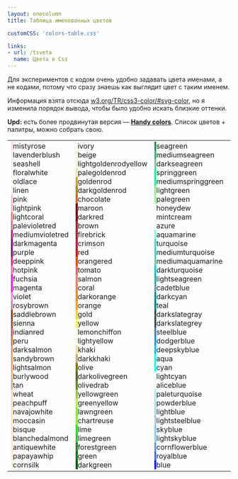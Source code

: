 ```yaml
---
layout: onecolumn
title: Таблица именованных цветов

customCSS: 'colors-table.css'

links:
- url: /tsveta
  name: Цвета в Css
---
```


Для экспериментов с кодом очень удобно задавать цвета именами, а не кодами, потому что сразу знаешь как выглядит цвет с таким именем.

Информация взята отсюда <a href="http://www.w3.org/TR/css3-color/#svg-color">w3.org/TR/css3-color/#svg-color</a>, но я изменила порядок вывода, чтобы было удобно искать близкие оттенки.

**Upd:** есть более продвинутая версия — <b><a href="https://yoksel.github.io/handy-colors/">Handy colors</a></b>. Список цветов + палитры, можно собрать свою.

<table class="colors-table"><tbody><tr><td><div class="colors-table__item"><span class="colors-table__view" style="background: mistyrose;">&nbsp;</span><span class="colors-table__name">mistyrose</span></div><div class="colors-table__item"><span class="colors-table__view" style="background: lavenderblush;">&nbsp;</span><span class="colors-table__name">lavenderblush</span></div><div class="colors-table__item"><span class="colors-table__view" style="background: seashell;">&nbsp;</span><span class="colors-table__name">seashell</span></div><div class="colors-table__item"><span class="colors-table__view" style="background: floralwhite;">&nbsp;</span><span class="colors-table__name">floralwhite</span></div><div class="colors-table__item"><span class="colors-table__view" style="background: oldlace;">&nbsp;</span><span class="colors-table__name">oldlace</span></div><div class="colors-table__item"><span class="colors-table__view" style="background: linen;">&nbsp;</span><span class="colors-table__name">linen</span></div><div class="colors-table__item"><span class="colors-table__view" style="background: pink;">&nbsp;</span><span class="colors-table__name">pink</span></div><div class="colors-table__item"><span class="colors-table__view" style="background: lightpink;">&nbsp;</span><span class="colors-table__name">lightpink</span></div><div class="colors-table__item"><span class="colors-table__view" style="background: lightcoral;">&nbsp;</span><span class="colors-table__name">lightcoral</span></div><div class="colors-table__item"><span class="colors-table__view" style="background: palevioletred;">&nbsp;</span><span class="colors-table__name">palevioletred</span></div><div class="colors-table__item"><span class="colors-table__view" style="background: mediumvioletred;">&nbsp;</span><span class="colors-table__name">mediumvioletred</span></div><div class="colors-table__item"><span class="colors-table__view" style="background: darkmagenta;">&nbsp;</span><span class="colors-table__name">darkmagenta</span></div><div class="colors-table__item"><span class="colors-table__view" style="background: purple;">&nbsp;</span><span class="colors-table__name">purple</span></div><div class="colors-table__item"><span class="colors-table__view" style="background: deeppink;">&nbsp;</span><span class="colors-table__name">deeppink</span></div><div class="colors-table__item"><span class="colors-table__view" style="background: hotpink;">&nbsp;</span><span class="colors-table__name">hotpink</span></div><div class="colors-table__item"><span class="colors-table__view" style="background: fuchsia;">&nbsp;</span><span class="colors-table__name">fuchsia</span></div><div class="colors-table__item"><span class="colors-table__view" style="background: magenta;">&nbsp;</span><span class="colors-table__name">magenta</span></div><div class="colors-table__item"><span class="colors-table__view" style="background: violet;">&nbsp;</span><span class="colors-table__name">violet</span></div><div class="colors-table__item"><span class="colors-table__view" style="background: rosybrown;">&nbsp;</span><span class="colors-table__name">rosybrown</span></div><div class="colors-table__item"><span class="colors-table__view" style="background: saddlebrown;">&nbsp;</span><span class="colors-table__name">saddlebrown</span></div><div class="colors-table__item"><span class="colors-table__view" style="background: sienna;">&nbsp;</span><span class="colors-table__name">sienna</span></div><div class="colors-table__item"><span class="colors-table__view" style="background: indianred;">&nbsp;</span><span class="colors-table__name">indianred</span></div><div class="colors-table__item"><span class="colors-table__view" style="background: peru;">&nbsp;</span><span class="colors-table__name">peru</span></div><div class="colors-table__item"><span class="colors-table__view" style="background: darksalmon;">&nbsp;</span><span class="colors-table__name">darksalmon</span></div><div class="colors-table__item"><span class="colors-table__view" style="background: sandybrown;">&nbsp;</span><span class="colors-table__name">sandybrown</span></div><div class="colors-table__item"><span class="colors-table__view" style="background: lightsalmon;">&nbsp;</span><span class="colors-table__name">lightsalmon</span></div><div class="colors-table__item"><span class="colors-table__view" style="background: burlywood;">&nbsp;</span><span class="colors-table__name">burlywood</span></div><div class="colors-table__item"><span class="colors-table__view" style="background: tan;">&nbsp;</span><span class="colors-table__name">tan</span></div><div class="colors-table__item"><span class="colors-table__view" style="background: wheat;">&nbsp;</span><span class="colors-table__name">wheat</span></div><div class="colors-table__item"><span class="colors-table__view" style="background: peachpuff;">&nbsp;</span><span class="colors-table__name">peachpuff</span></div><div class="colors-table__item"><span class="colors-table__view" style="background: navajowhite;">&nbsp;</span><span class="colors-table__name">navajowhite</span></div><div class="colors-table__item"><span class="colors-table__view" style="background: moccasin;">&nbsp;</span><span class="colors-table__name">moccasin</span></div><div class="colors-table__item"><span class="colors-table__view" style="background: bisque;">&nbsp;</span><span class="colors-table__name">bisque</span></div><div class="colors-table__item"><span class="colors-table__view" style="background: blanchedalmond;">&nbsp;</span><span class="colors-table__name">blanchedalmond</span></div><div class="colors-table__item"><span class="colors-table__view" style="background: antiquewhite;">&nbsp;</span><span class="colors-table__name">antiquewhite</span></div><div class="colors-table__item"><span class="colors-table__view" style="background: papayawhip;">&nbsp;</span><span class="colors-table__name">papayawhip</span></div><div class="colors-table__item"><span class="colors-table__view" style="background: cornsilk;">&nbsp;</span><span class="colors-table__name">cornsilk</span></div></td><td><div class="colors-table__item"><span class="colors-table__view" style="background: ivory;">&nbsp;</span><span class="colors-table__name">ivory</span></div><div class="colors-table__item"><span class="colors-table__view" style="background: beige;">&nbsp;</span><span class="colors-table__name">beige</span></div><div class="colors-table__item"><span class="colors-table__view" style="background: lightgoldenrodyellow;">&nbsp;</span><span class="colors-table__name">lightgoldenrodyellow</span></div><div class="colors-table__item"><span class="colors-table__view" style="background: palegoldenrod;">&nbsp;</span><span class="colors-table__name">palegoldenrod</span></div><div class="colors-table__item"><span class="colors-table__view" style="background: goldenrod;">&nbsp;</span><span class="colors-table__name">goldenrod</span></div><div class="colors-table__item"><span class="colors-table__view" style="background: darkgoldenrod;">&nbsp;</span><span class="colors-table__name">darkgoldenrod</span></div><div class="colors-table__item"><span class="colors-table__view" style="background: chocolate;">&nbsp;</span><span class="colors-table__name">chocolate</span></div><div class="colors-table__item"><span class="colors-table__view" style="background: maroon;">&nbsp;</span><span class="colors-table__name">maroon</span></div><div class="colors-table__item"><span class="colors-table__view" style="background: darkred;">&nbsp;</span><span class="colors-table__name">darkred</span></div><div class="colors-table__item"><span class="colors-table__view" style="background: brown;">&nbsp;</span><span class="colors-table__name">brown</span></div><div class="colors-table__item"><span class="colors-table__view" style="background: firebrick;">&nbsp;</span><span class="colors-table__name">firebrick</span></div><div class="colors-table__item"><span class="colors-table__view" style="background: crimson;">&nbsp;</span><span class="colors-table__name">crimson</span></div><div class="colors-table__item"><span class="colors-table__view" style="background: red;">&nbsp;</span><span class="colors-table__name">red</span></div><div class="colors-table__item"><span class="colors-table__view" style="background: orangered;">&nbsp;</span><span class="colors-table__name">orangered</span></div><div class="colors-table__item"><span class="colors-table__view" style="background: tomato;">&nbsp;</span><span class="colors-table__name">tomato</span></div><div class="colors-table__item"><span class="colors-table__view" style="background: salmon;">&nbsp;</span><span class="colors-table__name">salmon</span></div><div class="colors-table__item"><span class="colors-table__view" style="background: coral;">&nbsp;</span><span class="colors-table__name">coral</span></div><div class="colors-table__item"><span class="colors-table__view" style="background: darkorange;">&nbsp;</span><span class="colors-table__name">darkorange</span></div><div class="colors-table__item"><span class="colors-table__view" style="background: orange;">&nbsp;</span><span class="colors-table__name">orange</span></div><div class="colors-table__item"><span class="colors-table__view" style="background: gold;">&nbsp;</span><span class="colors-table__name">gold</span></div><div class="colors-table__item"><span class="colors-table__view" style="background: yellow;">&nbsp;</span><span class="colors-table__name">yellow</span></div><div class="colors-table__item"><span class="colors-table__view" style="background: lemonchiffon;">&nbsp;</span><span class="colors-table__name">lemonchiffon</span></div><div class="colors-table__item"><span class="colors-table__view" style="background: lightyellow;">&nbsp;</span><span class="colors-table__name">lightyellow</span></div><div class="colors-table__item"><span class="colors-table__view" style="background: khaki;">&nbsp;</span><span class="colors-table__name">khaki</span></div><div class="colors-table__item"><span class="colors-table__view" style="background: darkkhaki;">&nbsp;</span><span class="colors-table__name">darkkhaki</span></div><div class="colors-table__item"><span class="colors-table__view" style="background: olive;">&nbsp;</span><span class="colors-table__name">olive</span></div><div class="colors-table__item"><span class="colors-table__view" style="background: darkolivegreen;">&nbsp;</span><span class="colors-table__name">darkolivegreen</span></div><div class="colors-table__item"><span class="colors-table__view" style="background: olivedrab;">&nbsp;</span><span class="colors-table__name">olivedrab</span></div><div class="colors-table__item"><span class="colors-table__view" style="background: yellowgreen;">&nbsp;</span><span class="colors-table__name">yellowgreen</span></div><div class="colors-table__item"><span class="colors-table__view" style="background: greenyellow;">&nbsp;</span><span class="colors-table__name">greenyellow</span></div><div class="colors-table__item"><span class="colors-table__view" style="background: lawngreen;">&nbsp;</span><span class="colors-table__name">lawngreen</span></div><div class="colors-table__item"><span class="colors-table__view" style="background: chartreuse;">&nbsp;</span><span class="colors-table__name">chartreuse</span></div><div class="colors-table__item"><span class="colors-table__view" style="background: lime;">&nbsp;</span><span class="colors-table__name">lime</span></div><div class="colors-table__item"><span class="colors-table__view" style="background: limegreen;">&nbsp;</span><span class="colors-table__name">limegreen</span></div><div class="colors-table__item"><span class="colors-table__view" style="background: forestgreen;">&nbsp;</span><span class="colors-table__name">forestgreen</span></div><div class="colors-table__item"><span class="colors-table__view" style="background: green;">&nbsp;</span><span class="colors-table__name">green</span></div><div class="colors-table__item"><span class="colors-table__view" style="background: darkgreen;">&nbsp;</span><span class="colors-table__name">darkgreen</span></div></td><td><div class="colors-table__item"><span class="colors-table__view" style="background: seagreen;">&nbsp;</span><span class="colors-table__name">seagreen</span></div><div class="colors-table__item"><span class="colors-table__view" style="background: mediumseagreen;">&nbsp;</span><span class="colors-table__name">mediumseagreen</span></div><div class="colors-table__item"><span class="colors-table__view" style="background: darkseagreen;">&nbsp;</span><span class="colors-table__name">darkseagreen</span></div><div class="colors-table__item"><span class="colors-table__view" style="background: springgreen;">&nbsp;</span><span class="colors-table__name">springgreen</span></div><div class="colors-table__item"><span class="colors-table__view" style="background: mediumspringgreen;">&nbsp;</span><span class="colors-table__name">mediumspringgreen</span></div><div class="colors-table__item"><span class="colors-table__view" style="background: lightgreen;">&nbsp;</span><span class="colors-table__name">lightgreen</span></div><div class="colors-table__item"><span class="colors-table__view" style="background: palegreen;">&nbsp;</span><span class="colors-table__name">palegreen</span></div><div class="colors-table__item"><span class="colors-table__view" style="background: honeydew;">&nbsp;</span><span class="colors-table__name">honeydew</span></div><div class="colors-table__item"><span class="colors-table__view" style="background: mintcream;">&nbsp;</span><span class="colors-table__name">mintcream</span></div><div class="colors-table__item"><span class="colors-table__view" style="background: azure;">&nbsp;</span><span class="colors-table__name">azure</span></div><div class="colors-table__item"><span class="colors-table__view" style="background: aquamarine;">&nbsp;</span><span class="colors-table__name">aquamarine</span></div><div class="colors-table__item"><span class="colors-table__view" style="background: turquoise;">&nbsp;</span><span class="colors-table__name">turquoise</span></div><div class="colors-table__item"><span class="colors-table__view" style="background: mediumturquoise;">&nbsp;</span><span class="colors-table__name">mediumturquoise</span></div><div class="colors-table__item"><span class="colors-table__view" style="background: mediumaquamarine;">&nbsp;</span><span class="colors-table__name">mediumaquamarine</span></div><div class="colors-table__item"><span class="colors-table__view" style="background: darkturquoise;">&nbsp;</span><span class="colors-table__name">darkturquoise</span></div><div class="colors-table__item"><span class="colors-table__view" style="background: lightseagreen;">&nbsp;</span><span class="colors-table__name">lightseagreen</span></div><div class="colors-table__item"><span class="colors-table__view" style="background: cadetblue;">&nbsp;</span><span class="colors-table__name">cadetblue</span></div><div class="colors-table__item"><span class="colors-table__view" style="background: darkcyan;">&nbsp;</span><span class="colors-table__name">darkcyan</span></div><div class="colors-table__item"><span class="colors-table__view" style="background: teal;">&nbsp;</span><span class="colors-table__name">teal</span></div><div class="colors-table__item"><span class="colors-table__view" style="background: darkslategray;">&nbsp;</span><span class="colors-table__name">darkslategray</span></div><div class="colors-table__item"><span class="colors-table__view" style="background: darkslategrey;">&nbsp;</span><span class="colors-table__name">darkslategrey</span></div><div class="colors-table__item"><span class="colors-table__view" style="background: steelblue;">&nbsp;</span><span class="colors-table__name">steelblue</span></div><div class="colors-table__item"><span class="colors-table__view" style="background: dodgerblue;">&nbsp;</span><span class="colors-table__name">dodgerblue</span></div><div class="colors-table__item"><span class="colors-table__view" style="background: deepskyblue;">&nbsp;</span><span class="colors-table__name">deepskyblue</span></div><div class="colors-table__item"><span class="colors-table__view" style="background: aqua;">&nbsp;</span><span class="colors-table__name">aqua</span></div><div class="colors-table__item"><span class="colors-table__view" style="background: cyan;">&nbsp;</span><span class="colors-table__name">cyan</span></div><div class="colors-table__item"><span class="colors-table__view" style="background: lightcyan;">&nbsp;</span><span class="colors-table__name">lightcyan</span></div><div class="colors-table__item"><span class="colors-table__view" style="background: aliceblue;">&nbsp;</span><span class="colors-table__name">aliceblue</span></div><div class="colors-table__item"><span class="colors-table__view" style="background: paleturquoise;">&nbsp;</span><span class="colors-table__name">paleturquoise</span></div><div class="colors-table__item"><span class="colors-table__view" style="background: powderblue;">&nbsp;</span><span class="colors-table__name">powderblue</span></div><div class="colors-table__item"><span class="colors-table__view" style="background: lightblue;">&nbsp;</span><span class="colors-table__name">lightblue</span></div><div class="colors-table__item"><span class="colors-table__view" style="background: lightsteelblue;">&nbsp;</span><span class="colors-table__name">lightsteelblue</span></div><div class="colors-table__item"><span class="colors-table__view" style="background: skyblue;">&nbsp;</span><span class="colors-table__name">skyblue</span></div><div class="colors-table__item"><span class="colors-table__view" style="background: lightskyblue;">&nbsp;</span><span class="colors-table__name">lightskyblue</span></div><div class="colors-table__item"><span class="colors-table__view" style="background: cornflowerblue;">&nbsp;</span><span class="colors-table__name">cornflowerblue</span></div><div class="colors-table__item"><span class="colors-table__view" style="background: royalblue;">&nbsp;</span><span class="colors-table__name">royalblue</span></div><div class="colors-table__item"><span class="colors-table__view" style="background: blue;">&nbsp;</span><span class="colors-table__name">blue</span></div></td><td valign="top"><div class="colors-table__item"><span class="colors-table__view" style="background: mediumblue;">&nbsp;</span><span class="colors-table__name">mediumblue</span></div><div class="colors-table__item"><span class="colors-table__view" style="background: darkblue;">&nbsp;</span><span class="colors-table__name">darkblue</span></div><div class="colors-table__item"><span class="colors-table__view" style="background: navy;">&nbsp;</span><span class="colors-table__name">navy</span></div><div class="colors-table__item"><span class="colors-table__view" style="background: midnightblue;">&nbsp;</span><span class="colors-table__name">midnightblue</span></div><div class="colors-table__item"><span class="colors-table__view" style="background: darkslateblue;">&nbsp;</span><span class="colors-table__name">darkslateblue</span></div><div class="colors-table__item"><span class="colors-table__view" style="background: slateblue;">&nbsp;</span><span class="colors-table__name">slateblue</span></div><div class="colors-table__item"><span class="colors-table__view" style="background: mediumslateblue;">&nbsp;</span><span class="colors-table__name">mediumslateblue</span></div><div class="colors-table__item"><span class="colors-table__view" style="background: indigo;">&nbsp;</span><span class="colors-table__name">indigo</span></div><div class="colors-table__item"><span class="colors-table__view" style="background: rebeccapurple;">&nbsp;</span><span class="colors-table__name">rebeccapurple</span></div><div class="colors-table__item"><span class="colors-table__view" style="background: mediumpurple;">&nbsp;</span><span class="colors-table__name">mediumpurple</span></div><div class="colors-table__item"><span class="colors-table__view" style="background: blueviolet;">&nbsp;</span><span class="colors-table__name">blueviolet</span></div><div class="colors-table__item"><span class="colors-table__view" style="background: darkviolet;">&nbsp;</span><span class="colors-table__name">darkviolet</span></div><div class="colors-table__item"><span class="colors-table__view" style="background: darkorchid;">&nbsp;</span><span class="colors-table__name">darkorchid</span></div><div class="colors-table__item"><span class="colors-table__view" style="background: mediumorchid;">&nbsp;</span><span class="colors-table__name">mediumorchid</span></div><div class="colors-table__item"><span class="colors-table__view" style="background: orchid;">&nbsp;</span><span class="colors-table__name">orchid</span></div><div class="colors-table__item"><span class="colors-table__view" style="background: plum;">&nbsp;</span><span class="colors-table__name">plum</span></div><div class="colors-table__item"><span class="colors-table__view" style="background: thistle;">&nbsp;</span><span class="colors-table__name">thistle</span></div><div class="colors-table__item"><span class="colors-table__view" style="background: lavender;">&nbsp;</span><span class="colors-table__name">lavender</span></div><div class="colors-table__item"><span class="colors-table__view" style="background: ghostwhite;">&nbsp;</span><span class="colors-table__name">ghostwhite</span></div><div class="colors-table__item"><span class="colors-table__view" style="background: white;">&nbsp;</span><span class="colors-table__name">white</span></div><div class="colors-table__item"><span class="colors-table__view" style="background: snow;">&nbsp;</span><span class="colors-table__name">snow</span></div><div class="colors-table__item"><span class="colors-table__view" style="background: whitesmoke;">&nbsp;</span><span class="colors-table__name">whitesmoke</span></div><div class="colors-table__item"><span class="colors-table__view" style="background: gainsboro;">&nbsp;</span><span class="colors-table__name">gainsboro</span></div><div class="colors-table__item"><span class="colors-table__view" style="background: lightgray;">&nbsp;</span><span class="colors-table__name">lightgray</span></div><div class="colors-table__item"><span class="colors-table__view" style="background: lightgrey;">&nbsp;</span><span class="colors-table__name">lightgrey</span></div><div class="colors-table__item"><span class="colors-table__view" style="background: silver;">&nbsp;</span><span class="colors-table__name">silver</span></div><div class="colors-table__item"><span class="colors-table__view" style="background: darkgray;">&nbsp;</span><span class="colors-table__name">darkgray</span></div><div class="colors-table__item"><span class="colors-table__view" style="background: darkgrey;">&nbsp;</span><span class="colors-table__name">darkgrey</span></div><div class="colors-table__item"><span class="colors-table__view" style="background: lightslategrey;">&nbsp;</span><span class="colors-table__name">lightslategrey</span></div><div class="colors-table__item"><span class="colors-table__view" style="background: lightslategray;">&nbsp;</span><span class="colors-table__name">lightslategray</span></div><div class="colors-table__item"><span class="colors-table__view" style="background: slategrey;">&nbsp;</span><span class="colors-table__name">slategrey</span></div><div class="colors-table__item"><span class="colors-table__view" style="background: slategray;">&nbsp;</span><span class="colors-table__name">slategray</span></div><div class="colors-table__item"><span class="colors-table__view" style="background: gray;">&nbsp;</span><span class="colors-table__name">gray</span></div><div class="colors-table__item"><span class="colors-table__view" style="background: grey;">&nbsp;</span><span class="colors-table__name">grey</span></div><div class="colors-table__item"><span class="colors-table__view" style="background: dimgray;">&nbsp;</span><span class="colors-table__name">dimgray</span></div><div class="colors-table__item"><span class="colors-table__view" style="background: dimgrey;">&nbsp;</span><span class="colors-table__name">dimgrey</span></div><div class="colors-table__item"><span class="colors-table__view" style="background: black;">&nbsp;</span><span class="colors-table__name">black</span></div></td></tr></tbody></table>
